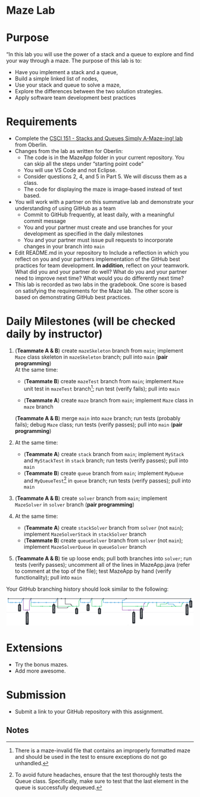 # Maze Lab


# Purpose

“In this lab you will use the power of a stack and a queue to explore and find your way through a maze. The purpose of this lab is to:



* Have you implement a stack and a queue,
* Build a simple linked list of nodes,
* Use your stack and queue to solve a maze,
* Explore the differences between the two solution strategies.
* Apply software team development best practices


# Requirements



* Complete the [CSCI 151 - Stacks and Queues Simply A-Maze-ing! lab](https://www.cs.oberlin.edu/~rhoyle/16s-cs151/lab03/index.html) from Oberlin.
* Changes from the lab as written for Oberlin:
    * The code is in the MazeApp folder in your current repository. You can skip all the steps under “starting point code”
    * You will use VS Code and not Eclipse.
    * Consider questions 2, 4, and 5 in Part 5. We will discuss them as a class.
    * The code for displaying the maze is image-based instead of text based.
* You will work with a partner on this summative lab and demonstrate your understanding of using GitHub as a team
    * Commit to GitHub frequently, at least daily, with a meaningful commit message
    * You and your partner must create and use branches for your development as specified in the daily milestones
    * You and your partner must issue pull requests to incorporate changes in your branch into `main`
* Edit README.md in your repository to Include a reflection in which you reflect on you and your partners implementation of the GitHub best practices for team development. **In addition**, reflect on your teamwork. What did you and your partner do well? What do you and your partner need to improve next time? What would you do differently next time?
* This lab is recorded as two labs in the gradebook. One score is based on satisfying the requirements for the Maze lab. The other score is based on demonstrating GitHub best practices.


# Daily Milestones (will be checked daily by instructor)



1. (**Teammate A & B**) create `mazeSkeleton` branch from `main`; implement `Maze` class skeleton in `mazeSkeleton` branch; pull into `main` (**pair programming**) \
At the same time:
    * (**Teammate B**) create `mazeTest` branch from `main`; implement `Maze` unit test in `mazeTest` branch[^1]; run test (verify fails); pull into `main`


    * (**Teammate A**) create `maze` branch from `main`; implement `Maze` class in `maze` branch

    (**Teammate A & B**) merge `main` into `maze` branch; run tests (probably fails); debug `Maze` class; run tests (verify passes); pull into `main` (**pair programming**)

2. At the same time:
    * (**Teammate A**) create `stack` branch from `main`; implement `MyStack` and `MyStackTest` in `stack` branch; run tests (verify passes); pull into `main`
    * (**Teammate B**) create `queue` branch from `main`; implement `MyQueue` and `MyQueueTest`[^2] in `queue` branch; run tests (verify passes); pull into `main`


3. (**Teammate A & B**) create `solver` branch from `main`; implement `MazeSolver` in `solver` branch (**pair programming**)
4. At the same time:
    * (**Teammate A**) create `stackSolver` branch from `solver` (not `main`); implement `MazeSolverStack` in `stackSolver` branch
    * (**Teammate B**) create `queueSolver` branch from `solver` (not `main`); implement `MazeSolverQueue` in `queueSolver` branch
5. (**Teammate A & B**) tie up loose ends; pull both branches into `solver`; run tests (verify passes); uncomment all of the lines in MazeApp.java (refer to comment at the top of the file); test MazeApp by hand (verify functionality); pull into `main`

Your GitHub branching history should look similar to the following:



![visualization of GitHub branching reflecting best practices](image_0.png)



# Extensions



* Try the bonus mazes.
* Add more awesome.


# Submission



* Submit a link to your GitHub repository with this assignment.

<!-- Footnotes themselves at the bottom. -->
## Notes

[^1]:

     There is a maze-invalid file that contains an improperly formatted maze and should be used in the test to ensure exceptions do not go unhandled.

[^2]:

     To avoid future headaches, ensure that the test thoroughly tests the Queue class. Specifically, make sure to test that the last element in the queue is successfully dequeued.
